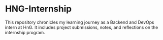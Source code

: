 # HNG-Internship
This repository chronicles my learning journey as a Backend and DevOps intern at HnG. It includes project submissions, notes, and reflections on the internship program.
